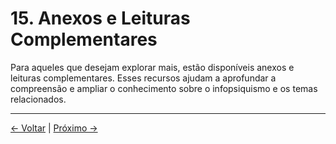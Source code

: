 # 15. Anexos e Leituras Complementares

Para aqueles que desejam explorar mais, estão disponíveis anexos e leituras complementares. Esses recursos ajudam a aprofundar a compreensão e ampliar o conhecimento sobre o infopsiquismo e os temas relacionados.

---
<div class="navigation-links">
<a href="../14_Exploração_Mais_Profunda_da_Ética/" class="nav-link prev-link">← Voltar</a> | <a href="../16_Infopsiquismo_e_Inteligência_Artificial/" class="nav-link next-link">Próximo →</a>
</div>

